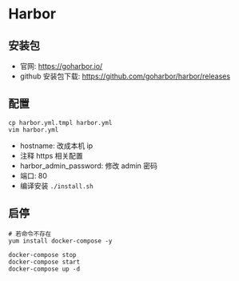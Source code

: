 # Harbor

## 安装包

- 官网: https://goharbor.io/
- github 安装包下载: https://github.com/goharbor/harbor/releases

## 配置

```shell
cp harbor.yml.tmpl harbor.yml
vim harbor.yml
```

- hostname: 改成本机 ip
- 注释 https 相关配置
- harbor_admin_password: 修改 admin 密码
- 端口: 80
- 编译安装 `./install.sh`

## 启停
```shell
# 若命令不存在
yum install docker-compose -y

docker-compose stop
docker-compose start
docker-compose up -d
```